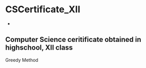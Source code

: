 # CSCertificate_XII
-
Computer Science ceritificate obtained in highschool, XII class
-
Greedy Method
